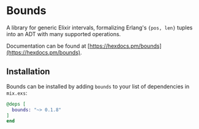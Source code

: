 # Bounds

A library for generic Elixir intervals, formalizing Erlang's `{pos, len}` tuples
into an ADT with many supported operations.

Documentation can be found at [https://hexdocs.pm/bounds](https://hexdocs.pm/bounds).

## Installation

Bounds can be installed by adding `bounds` to your list of dependencies
in `mix.exs`:

```elixir
@deps [
  bounds: "~> 0.1.8"
]
end
```
